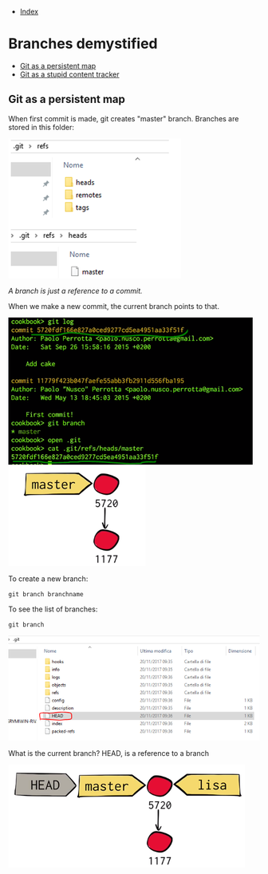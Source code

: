 - [Index](https://github.com/KiraDiShira/Git#table-of-content)   

# Branches demystified

- [Git as a persistent map](#git-as-a-persistent-map)   
- [Git as a stupid content tracker](#git-as-a-stupid-content-tracker)

## Git as a persistent map

When first commit is made, git creates "master" branch.
Branches are stored in this folder:

<img src="https://github.com/KiraDiShira/Git/blob/master/Branches%20demystified/Images/branchesfolder.PNG" />

*A branch is just a reference to a commit.*

When we make a new commit, the current branch points to that.

<img src="https://github.com/KiraDiShira/Git/blob/master/Branches%20demystified/Images/Branch%20ob.png" />

<img src="https://github.com/KiraDiShira/Git/blob/master/Branches%20demystified/Images/pointer.png" />

To create a new branch:
```
git branch branchname
```
To see the list of branches:
```
git branch
```
<img src="https://github.com/KiraDiShira/Git/blob/master/Branches%20demystified/Images/headd.png" />

What is the current branch? HEAD, is a reference to a branch

<img src="https://github.com/KiraDiShira/Git/blob/master/Branches%20demystified/Images/head.png" />
